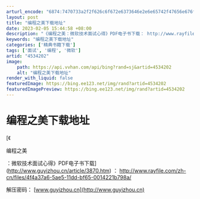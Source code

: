 ```yaml
---
arturl_encode: "6874:7470733a2f2f626c6f672e6373646e2e6e65742f47656e676f:6f2f61727469636c652f64657461696c732f34353334323032"
layout: post
title: "编程之美下载地址"
date: 2023-02-05 15:44:58 +08:00
description: "《编程之美：微软技术面试心得》PDF电子书下载： http://www.rayfile.com/zh"
keywords: "编程之美下载地址"
categories: ['精典书籍下载']
tags: ['面试', '编程', '微软']
artid: "4534202"
image:
    path: https://api.vvhan.com/api/bing?rand=sj&artid=4534202
    alt: "编程之美下载地址"
render_with_liquid: false
featuredImage: https://bing.ee123.net/img/rand?artid=4534202
featuredImagePreview: https://bing.ee123.net/img/rand?artid=4534202
---
```


# 编程之美下载地址

[《

编程之美

：微软技术面试心得》PDF电子书下载](http://www.guyizhou.cn/article/3870.htm)
：
<http://www.rayfile.com/zh-cn/files/4f4a37a6-5ae5-11dd-bf65-0014221b798a/>

解压密码：
[www.guyizhou.cn](http://www.guyizhou.cn)